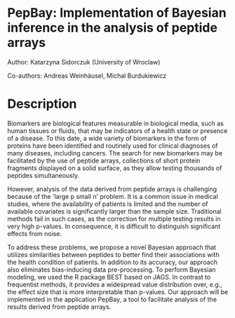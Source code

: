 # PepBay: Implementation of Bayesian inference in the analysis of peptide arrays

Author: Katarzyna Sidorczuk (University of Wroclaw)

Co-authors: Andreas Weinhäusel, Michal Burdukiewicz

# Description

Biomarkers are biological features measurable in biological media, such as human tissues or fluids, that may be indicators of a health state or presence of a disease. To this date, a wide variety of biomarkers in the form of proteins have been identified and routinely used for clinical diagnoses of many diseases, including cancers. The search for new biomarkers may be facilitated by the use of peptide arrays, collections of short protein fragments displayed on a solid surface, as they allow testing thousands of peptides simultaneously.

However, analysis of the data derived from peptide arrays is challenging because of the 'large p small n' problem. It is a common issue in medical studies, where the availability of patients is limited and the number of available covariates is significantly larger than the sample size. Traditional methods fail in such cases, as the correction for multiple testing results in very high p-values. In consequence, it is difficult to distinguish significant effects from noise. 

To address these problems, we propose a novel Bayesian approach that utilizes similarities between peptides to better find their associations with the health condition of patients. In addition to its accuracy, our approach also eliminates bias-inducing data pre-processing. To perform Bayesian modeling, we used the R package BEST based on JAGS. In contrast to frequentist methods, it provides a widespread value distribution over, e.g., the effect size that is more interpretable than p-values. Our approach will be implemented in the application PepBay, a tool to facilitate analysis of the results derived from peptide arrays.
 

